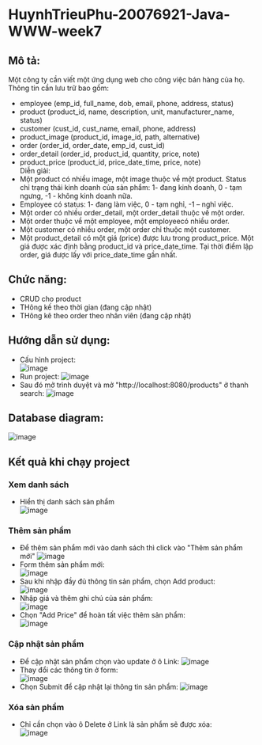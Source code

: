 # HuynhTrieuPhu-20076921-Java-WWW-week7
## Mô tả:
Một công ty cần viết một ứng dụng web cho công việc bán hàng của họ. Thông tin cần lưu trữ bao gồm:
- employee (emp_id, full_name, dob, email, phone, address, status)
- product (product_id, name, description, unit, manufacturer_name, status)
- customer (cust_id, cust_name, email, phone, address)
- product_image (product_id, image_id, path, alternative)
- order (order_id, order_date, emp_id, cust_id)
- order_detail (order_id, product_id, quantity, price, note)
- product_price (product_id, price_date_time, price, note) </br>
Diễn giải:
- Một product có nhiều image, một image thuộc về một product. Status chỉ trạng thái kinh doanh 
của sản phẩm: 1- đang kinh doanh, 0 - tạm ngưng, -1 - không kinh doanh nữa.
- Employee có status: 1- đang làm việc, 0 - tạm nghỉ, -1 – nghỉ việc.
- Một order có nhiều order_detail, một order_detail thuộc về một order.
- Một order thuộc về một employee, một employeecó nhiều order.
- Một customer có nhiều order, một order chỉ thuộc một customer.
- Một product_detail có một giá (price) được lưu trong product_price. Một giá được xác định 
bằng product_id và price_date_time. Tại thời điểm lập order, giá được lấy với price_date_time 
gần nhất.
## Chức năng:
- CRUD cho product
- THông kế theo thời gian (đang cập nhật)
- THông kê theo order theo nhân viên (đang cập nhật)
## Hướng dẫn sử dụng:
* Cấu hình project:</br>
  ![image](https://github.com/Genzi135/HuynhTrieuPhu-20076921-Java-WWW/assets/104980263/4f65964a-9176-46a4-892e-8011ba5855fc)
* Run project:
  ![image](https://github.com/Genzi135/HuynhTrieuPhu-20076921-Java-WWW/assets/104980263/6988d65a-16b1-4af6-b397-8d1f3e41efa0)
* Sau đó mở trình duyệt và mở "http://localhost:8080/products" ở thanh search: ![image](https://github.com/Genzi135/HuynhTrieuPhu-20076921-Java-WWW/assets/104980263/a46b2545-e8a1-4877-ae3e-397e11c69203)

## Database diagram:
![image](https://github.com/Genzi135/HuynhTrieuPhu-20076921-Java-WWW/assets/104980263/819a4154-c0ae-42ce-8f3a-d8eb8d94ec35)

## Kết quả khi chạy project
### Xem danh sách
* Hiển thị danh sách sản phẩm </br>
  ![image](https://github.com/Genzi135/HuynhTrieuPhu-20076921-Java-WWW/assets/104980263/c00e0b46-115d-4327-9ee6-af7cd1155483)
### Thêm sản phẩm
* Để thêm sản phẩm mới vào danh sách thì click vào "Thêm sản phẩm mới" 
  ![image](https://github.com/Genzi135/HuynhTrieuPhu-20076921-Java-WWW/assets/104980263/0beac4a8-e5ef-4b0b-b2de-9967be7e14ac)
* Form thêm sản phẩm mới:</br> ![image](https://github.com/Genzi135/HuynhTrieuPhu-20076921-Java-WWW/assets/104980263/6c4d9694-af31-4740-8bde-eaafd1ed8b8d)
* Sau khi nhập đầy đủ thông tin sản phẩm, chọn Add product: </br> ![image](https://github.com/Genzi135/HuynhTrieuPhu-20076921-Java-WWW/assets/104980263/12c7d851-4a0f-4a2a-8e47-bf5f55cb691c)
* Nhập giá và thêm ghi chú của sản phẩm: </br> ![image](https://github.com/Genzi135/HuynhTrieuPhu-20076921-Java-WWW/assets/104980263/ff9d7b99-0384-496c-9cbd-83b95bcfa176)
* Chọn "Add Price" để hoàn tất việc thêm sản phẩm: </br> ![image](https://github.com/Genzi135/HuynhTrieuPhu-20076921-Java-WWW/assets/104980263/dd4e4f79-d374-44df-be70-00f898c402e8)
### Cập nhật sản phẩm
* Để cập nhật sản phẩm chọn vào update ở ô Link: ![image](https://github.com/Genzi135/HuynhTrieuPhu-20076921-Java-WWW/assets/104980263/234c06ae-2083-48e5-9144-334a5ef6948c)
* Thay đổi các thông tin ở form: </br> ![image](https://github.com/Genzi135/HuynhTrieuPhu-20076921-Java-WWW/assets/104980263/13b4b781-edce-40f0-b041-b69a85ffbe64)
* Chọn Submit để cập nhật lại thông tin sản phẩm: ![image](https://github.com/Genzi135/HuynhTrieuPhu-20076921-Java-WWW/assets/104980263/2724081e-b924-4942-9c9f-ba185bc322e0)
### Xóa sản phẩm
* Chỉ cần chọn vào ô Delete ở Link là sản phẩm sẽ được xóa: </br> ![image](https://github.com/Genzi135/HuynhTrieuPhu-20076921-Java-WWW/assets/104980263/9a856de9-6a9c-4c62-92ce-d0b5040035d2)

  

